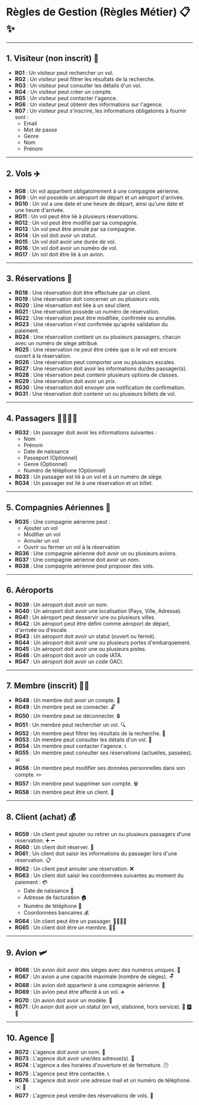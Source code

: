 # Règles de Gestion (Règles Métier) 📋✨

---

## 1. Visiteur (non inscrit) 👤

- **RG1** : Un visiteur peut rechercher un vol.
- **RG2** : Un visiteur peut filtrer les résultats de la recherche.
- **RG3** : Un visiteur peut consulter les détails d'un vol.
- **RG4** : Un visiteur peut créer un compte.
- **RG5** : Un visiteur peut contacter l'agence.
- **RG6** : Un visiteur peut obtenir des informations sur l'agence.
- **RG7** : Un visiteur peut s'inscrire, les informations obligatoires à fournir sont :
  - Email
  - Mot de passe
  - Genre
  - Nom
  - Prénom

---

## 2. Vols ✈️

- **RG8** : Un vol appartient obligatoirement à une compagnie aérienne.
- **RG9** : Un vol possède un aéroport de départ et un aéroport d'arrivée.
- **RG10** : Un vol a une date et une heure de départ, ainsi qu'une date et une heure d'arrivée.
- **RG11** : Un vol peut être lié à plusieurs réservations.
- **RG12** : Un vol peut être modifié par sa compagnie.
- **RG13** : Un vol peut être annulé par sa compagnie.
- **RG14** : Un vol doit avoir un statut.
- **RG15** : Un vol doit avoir une durée de vol.
- **RG16** : Un vol doit avoir un numéro de vol.
- **RG17** : Un vol doit être lié à un avion.

---

## 3. Réservations 🎫

- **RG18** : Une réservation doit être effectuée par un client.
- **RG19** : Une réservation doit concerner un ou plusieurs vols.
- **RG20** : Une réservation est liée à un seul client.
- **RG21** : Une réservation possède un numéro de réservation.
- **RG22** : Une réservation peut être modifiée, confirmée ou annulée.
- **RG23** : Une réservation n'est confirmée qu'après validation du paiement.
- **RG24** : Une réservation contient un ou plusieurs passagers, chacun avec un numéro de siège attribué.
- **RG25** : Une réservation ne peut être créée que si le vol est encore ouvert à la réservation.
- **RG26** : Une réservation peut comporter une ou plusieurs escales.
- **RG27** : Une réservation doit avoir les informations du/des passager(s).
- **RG28** : Une réservation peut contenir plusieurs options de classes.
- **RG29** : Une réservation doit avoir un prix.
- **RG30** : Une réservation doit envoyer une notification de confirmation.
- **RG31** : Une réservation doit contenir un ou plusieurs billets de vol.

---

## 4. Passagers 👨‍👩‍👧‍👦

- **RG32** : Un passager doit avoir les informations suivantes :
  - Nom
  - Prénom
  - Date de naissance
  - Passeport (Optionnel)
  - Genre (Optionnel)
  - Numéro de téléphone (Optionnel)
- **RG33** : Un passager est lié à un vol et à un numéro de siège.
- **RG34** : Un passager est lié à une réservation et un billet.

---

## 5. Compagnies Aériennes 🏢

- **RG35** : Une compagnie aérienne peut :
  - Ajouter un vol
  - Modifier un vol
  - Annuler un vol
  - Ouvrir ou fermer un vol à la réservation
- **RG36** : Une compagnie aérienne doit avoir un ou plusieurs avions.
- **RG37** : Une compagnie aérienne doit avoir un nom.
- **RG38** : Une compagnie aérienne peut proposer des vols.

---

## 6. Aéroports

- **RG39** : Un aéroport doit avoir un nom.
- **RG40** : Un aéroport doit avoir une localisation (Pays, Ville, Adresse).
- **RG41** : Un aéroport peut desservir une ou plusieurs villes.
- **RG42** : Un aéroport peut être défini comme aéroport de départ, d'arrivée ou d'escale.
- **RG43** : Un aéroport doit avoir un statut (ouvert ou fermé).
- **RG44** : Un aéroport doit avoir une ou plusieurs portes d'embarquement.
- **RG45** : Un aéroport doit avoir une ou plusieurs pistes.
- **RG46** : Un aéroport doit avoir un code IATA.
- **RG47** : Un aéroport doit avoir un code OACI.

---

## 7. Membre (inscrit) 🧑‍💼

- **RG48** : Un membre doit avoir un compte. 👤
- **RG49** : Un membre peut se connecter. 🔓
- **RG50** : Un membre peut se déconnecter. 🔒
- **RG51** : Un membre peut rechercher un vol. 🔍
- **RG52** : Un membre peut filtrer les résultats de la recherche. 🧮
- **RG53** : Un membre peut consulter les détails d'un vol. 📄
- **RG54** : Un membre peut contacter l'agence. 📞
- **RG55** : Un membre peut consulter ses réservations (actuelles, passées). 📊
- **RG56** : Un membre peut modifier ses données personnelles dans son compte. ✏️
- **RG57** : Un membre peut supprimer son compte. 🗑️
- **RG58** : Un membre peut être un client. 💼

---

## 8. Client (achat) 💰

- **RG59** : Un client peut ajouter ou retirer un ou plusieurs passagers d'une réservation. ➕ ➖
- **RG60** : Un client doit réserver. 📝
- **RG61** : Un client doit saisir les informations du passager lors d'une réservation. 📋
- **RG62** : Un client peut annuler une réservation. ❌
- **RG63** : Un client doit saisir les coordonnées suivantes au moment du paiement : 💳
  - Date de naissance 🎂
  - Adresse de facturation 🏠
  - Numéro de téléphone 📱
  - Coordonnées bancaires 💰
- **RG64** : Un client peut être un passager. 👨‍👩‍👧‍👦
- **RG65** : Un client doit être un membre. 🧑‍💼

---

## 9. Avion 🛩️

- **RG66** : Un avion doit avoir des sièges avec des numéros uniques. 💺
- **RG67** : Un avion a une capacité maximale (nombre de sièges). 🪑
- **RG68** : Un avion doit appartenir à une compagnie aérienne. 🏢
- **RG69** : Un avion peut être affecté à un vol. ✈️
- **RG70** : Un avion doit avoir un modèle. 🔧
- **RG71** : Un avion doit avoir un statut (en vol, stationné, hors service). 🛫 🅿️ 🔧

---

## 10. Agence 🏬

- **RG72** : L'agence doit avoir un nom. 📝
- **RG73** : L'agence doit avoir une/des adresse(s). 📍
- **RG74** : L'agence a des horaires d'ouverture et de fermeture. 🕒
- **RG75** : L'agence peut être contactée. 📞
- **RG76** : L'agence doit avoir une adresse mail et un numéro de téléphone. ✉️ 📱
- **RG77** : L'agence peut vendre des réservations de vols. 💸
